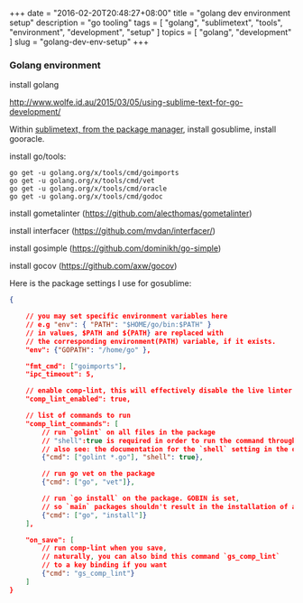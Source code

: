 +++
date = "2016-02-20T20:48:27+08:00"
title = "golang dev environment setup"
description = "go tooling"
tags = [ "golang", "sublimetext", "tools", "environment", "development", "setup" ]
topics = [ "golang", "development" ]
slug = "golang-dev-env-setup"
+++

### Golang environment

install golang

http://www.wolfe.id.au/2015/03/05/using-sublime-text-for-go-development/

Within [sublimetext, from the package manager](/sublimetext-dev-environment), install gosublime, install gooracle.

install go/tools:

```shell
go get -u golang.org/x/tools/cmd/goimports
go get -u golang.org/x/tools/cmd/vet
go get -u golang.org/x/tools/cmd/oracle
go get -u golang.org/x/tools/cmd/godoc
```

install gometalinter (https://github.com/alecthomas/gometalinter)

install interfacer (https://github.com/mvdan/interfacer/)

install gosimple (https://github.com/dominikh/go-simple)

install gocov (https://github.com/axw/gocov)

Here is the package settings I use for gosublime:

```json
{

    // you may set specific environment variables here
    // e.g "env": { "PATH": "$HOME/go/bin:$PATH" }
    // in values, $PATH and ${PATH} are replaced with
    // the corresponding environment(PATH) variable, if it exists.
    "env": {"GOPATH": "/home/go" },

    "fmt_cmd": ["goimports"],
    "ipc_timeout": 5,

    // enable comp-lint, this will effectively disable the live linter
    "comp_lint_enabled": true,

    // list of commands to run
    "comp_lint_commands": [
        // run `golint` on all files in the package
        // "shell":true is required in order to run the command through your shell (to expand `*.go`)
        // also see: the documentation for the `shell` setting in the default settings file ctrl+dot,ctrl+4
        {"cmd": ["golint *.go"], "shell": true},

        // run go vet on the package
        {"cmd": ["go", "vet"]},

        // run `go install` on the package. GOBIN is set,
        // so `main` packages shouldn't result in the installation of a binary
        {"cmd": ["go", "install"]}
    ],

    "on_save": [
        // run comp-lint when you save,
        // naturally, you can also bind this command `gs_comp_lint`
        // to a key binding if you want
        {"cmd": "gs_comp_lint"}
    ]
}
```


